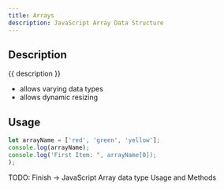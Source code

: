 ```yaml
---
title: Arrays
description: JavaScript Array Data Structure
---
```


## Description

{{ description }}

- allows varying data types
- allows dynamic resizing

## Usage

```js
let arrayName = ['red', 'green', 'yellow'];
console.log(arrayName);
console.log('First Item: ", arrayName[0]);
);
```

TODO: Finish -> JavaScript Array data type Usage and Methods

